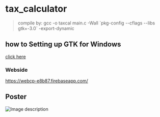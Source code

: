 # tax_calculator
>compile by: gcc -o taxcal main.c -Wall \`pkg-config --cflags --libs gtk+-3.0\` -export-dynamic

## how to Setting up GTK for Windows
[click here](https://www.gtk.org/docs/installations/windows/)

### Webside
https://webcp-e8b87.firebaseapp.com/

## Poster
![Image description](https://s3-ap-southeast-1.amazonaws.com/img-in-th/752c420a229223900909ff538d3bbf1e.jpg)
